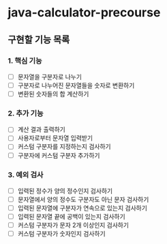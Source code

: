 # java-calculator-precourse

## 구현할 기능 목록

### 1. 핵심 기능
- [ ] 문자열을 구분자로 나누기
- [ ] 구분자로 나누어진 문자열들을 숫자로 변환하기
- [ ] 변환된 숫자들의 합 계산하기

### 2. 추가 기능
- [ ] 계산 결과 출력하기
- [ ] 사용자로부터 문자열 입력받기
- [ ] 커스텀 구분자를 지정하는지 검사하기
- [ ] 구분자에 커스텀 구분자 추가하기

### 3. 예외 검사
- [ ] 입력된 정수가 양의 정수인지 검사하기
- [ ] 문자열에서 양의 정수도 구분자도 아닌 문자 검사하기
- [ ] 입력된 문자열에 구분자가 연속으로 있는지 검사하기
- [ ] 입력된 문자열 끝에 공백이 있는지 검사하기
- [ ] 커스텀 구분자가 문자 2개 이상인지 검사하기
- [ ] 커스텀 구분자가 숫자인지 검사하기